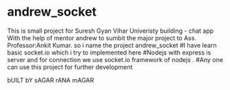 # andrew_socket
This is small project for Suresh Gyan Vihar Univeristy building - chat app 
With the help of mentor andrew to sumbit the major project to Ass. Professor:Ankit Kumar.
so i name the project andrew_socket 
	#I have learn basic socket.io  which i try to implemented  here
#Nodejs with express is server and for connection we use socket.io framework of nodejs .
#Any one can use this project for further development

bUILT bY sAGAR rANA mAGAR
